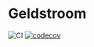 # Geldstroom

![CI](https://github.com/novaladip/geldstroom-client-flutter/workflows/CI/badge.svg) [![codecov](https://codecov.io/gh/novaladip/geldstroom-client-flutter/branch/master/graph/badge.svg?token=IpNc50Bxy5)](https://codecov.io/gh/novaladip/geldstroom-client-flutter) 
